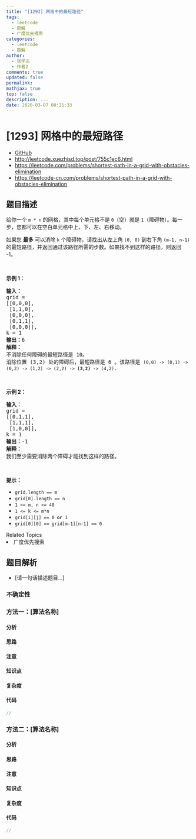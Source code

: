 ```yaml
---
title: "[1293] 网格中的最短路径"
tags:
  - leetcode
  - 题解
  - 广度优先搜索
categories:
  - leetcode
  - 题解
author:
  - 张学志
  - 作者2
comments: true
updated: false
permalink:
mathjax: true
top: false
description: ...
date: 2020-03-07 00:21:33
---
```



# [1293] 网格中的最短路径
* [GitHub](https://github.com/algoboy101/LeetCodeCrowdsource/tree/master/_posts/QA/%5B1293%5D%20%E7%BD%91%E6%A0%BC%E4%B8%AD%E7%9A%84%E6%9C%80%E7%9F%AD%E8%B7%AF%E5%BE%84.md)
* http://leetcode.xuezhisd.top/post/755c1ec6.html
* https://leetcode.com/problems/shortest-path-in-a-grid-with-obstacles-elimination
* https://leetcode-cn.com/problems/shortest-path-in-a-grid-with-obstacles-elimination


## 题目描述

<p>给你一个&nbsp;<code>m * n</code>&nbsp;的网格，其中每个单元格不是&nbsp;<code>0</code>（空）就是&nbsp;<code>1</code>（障碍物）。每一步，您都可以在空白单元格中上、下、左、右移动。</p>

<p>如果您 <strong>最多</strong> 可以消除 <code>k</code> 个障碍物，请找出从左上角 <code>(0, 0)</code> 到右下角 <code>(m-1, n-1)</code> 的最短路径，并返回通过该路径所需的步数。如果找不到这样的路径，则返回 -1。</p>

<p>&nbsp;</p>

<p><strong>示例 1：</strong></p>

<pre><strong>输入：</strong> 
grid = 
[[0,0,0],
&nbsp;[1,1,0],
 [0,0,0],
&nbsp;[0,1,1],
 [0,0,0]], 
k = 1
<strong>输出：</strong>6
<strong>解释：
</strong>不消除任何障碍的最短路径是 10。
消除位置 (3,2) 处的障碍后，最短路径是 6 。该路径是 <code>(0,0) -&gt; (0,1) -&gt; (0,2) -&gt; (1,2) -&gt; (2,2) -&gt; <strong>(3,2)</strong> -&gt; (4,2)</code>.
</pre>

<p>&nbsp;</p>

<p><strong>示例 2：</strong></p>

<pre><strong>输入：</strong>
grid = 
[[0,1,1],
&nbsp;[1,1,1],
&nbsp;[1,0,0]], 
k = 1
<strong>输出：</strong>-1
<strong>解释：
</strong>我们至少需要消除两个障碍才能找到这样的路径。
</pre>

<p>&nbsp;</p>

<p><strong>提示：</strong></p>

<ul>
	<li><code>grid.length&nbsp;== m</code></li>
	<li><code>grid[0].length&nbsp;== n</code></li>
	<li><code>1 &lt;= m, n &lt;= 40</code></li>
	<li><code>1 &lt;= k &lt;= m*n</code></li>
	<li><code>grid[i][j] == 0 <strong>or</strong> 1</code></li>
	<li><code>grid[0][0] == grid[m-1][n-1] == 0</code></li>
</ul>
<div><div>Related Topics</div><div><li>广度优先搜索</li></div></div>


## 题目解析
* [请一句话描述题目...]

### 不确定性


### 方法一：[算法名称]

#### 分析

#### 思路

#### 注意

#### 知识点

#### 复杂度

#### 代码

```cpp
//
```


### 方法二：[算法名称]

#### 分析

#### 思路

#### 注意

#### 知识点

#### 复杂度

#### 代码

```cpp
//
```


